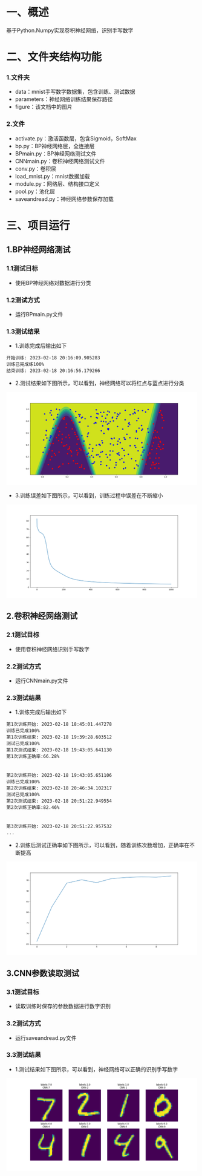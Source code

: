 # 一、概述
基于Python.Numpy实现卷积神经网络，识别手写数字

# 二、文件夹结构功能
### 1.文件夹
- data：mnist手写数字数据集，包含训练、测试数据
- parameters：神经网络训练结果保存路径
- figure：该文档中的图片
### 2.文件
- activate.py：激活函数层，包含Sigmoid，SoftMax
- bp.py：BP神经网络层，全连接层
- BPmain.py：BP神经网络测试文件
- CNNmain.py：卷积神经网络测试文件
- conv.py：卷积层
- load_mnist.py：mnist数据加载
- module.py：网络层、结构接口定义
- pool.py：池化层
- saveandread.py：神经网络参数保存加载

# 三、项目运行
## 1.BP神经网络测试
### 1.1测试目标
- 使用BP神经网络对数据进行分类
### 1.2测试方式
- 运行BPmain.py文件
### 1.3测试结果
- 1.训练完成后输出如下
```bash
开始训练: 2023-02-18 20:16:09.905283
训练已完成练100%
结束训练: 2023-02-18 20:16:56.179266
```
- 2.测试结果如下图所示，可以看到，神经网络可以将红点与蓝点进行分类

![](./figure/Figure_1.png)
- 3.训练误差如下图所示，可以看到，训练过程中误差在不断缩小

![](./figure/Figure_2.png)


## 2.卷积神经网络测试
### 2.1测试目标
- 使用卷积神经网络识别手写数字
### 2.2测试方式
- 运行CNNmain.py文件
### 2.3测试结果
- 1.训练完成后输出如下
```bash
第1次训练开始: 2023-02-18 18:45:01.447278
训练已完成100%
第1次训练结束: 2023-02-18 19:39:28.603512
测试已完成100%
第1次测试结束: 2023-02-18 19:43:05.641130
第1次训练正确率:66.28% 


第2次训练开始: 2023-02-18 19:43:05.651106
训练已完成100%
第2次训练结束: 2023-02-18 20:46:34.102317
测试已完成100%
第2次测试结束: 2023-02-18 20:51:22.949554
第2次训练正确率:82.46% 


第3次训练开始: 2023-02-18 20:51:22.957532
...
```
- 2.训练后测试正确率如下图所示，可以看到，随着训练次数增加，正确率在不断提高

![](./figure/Figure_3.png)

## 3.CNN参数读取测试
### 3.1测试目标
- 读取训练时保存的参数数据进行数字识别
### 3.2测试方式
- 运行saveandread.py文件
### 3.3测试结果
- 1.测试结果如下图所示，可以看到，神经网络可以正确的识别手写数字

![](./figure/Figure_4.png)

